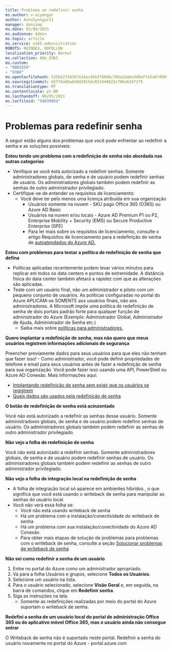 ```yaml
---
title: Problema ao redefinir senha
ms.author: v-aiyengar
author: AshaIyengar21
manager: dansimp
ms.date: 03/09/2021
ms.audience: Admin
ms.topic: article
ms.service: o365-administration
ROBOTS: NOINDEX, NOFOLLOW
localization_priority: Normal
ms.collection: Adm_O365
ms.custom:
- "9003259"
- "9360"
ms.openlocfilehash: 535b5273d367e24ac45b3f60dbc7b6a2da6a3d9affa5a67499989d19a1904768
ms.sourcegitcommit: b5f7da89a650d2915dc652449623c78be6247175
ms.translationtype: MT
ms.contentlocale: pt-BR
ms.lasthandoff: 08/05/2021
ms.locfileid: "54039954"
---
```

# <a name="problems-resetting-password"></a>Problemas para redefinir senha

A seguir estão alguns dos problemas que você pode enfrentar ao redefinir a senha e as soluções possíveis:

**Estou tendo um problema com a redefinição de senha não abordada nas outras categorias**

- Verifique se você está autorizado a redefinir senhas. Somente administradores globais, de senha e de usuário podem redefinir senhas de usuário. Os administradores globais também podem redefinir as senhas de outro administrador privilegiado.
- Certifique-se de entender os requisitos de licenciamento:
    - Você deve ter pelo menos uma licença atribuída em sua organização
        - Usuários somente na nuvem - SKU pago Office 365 (O365) ou Azure AD Basic
        - Usuários na nuvem e/ou locais - Azure AD Premium P1 ou P2, Enterprise Mobility + Security (EMS) ou Secure Productive Enterprise (SPE)
        - Para ler mais sobre os requisitos de licenciamento, consulte o artigo Requisitos de licenciamento para a redefinição de senha de [autoatendados do Azure AD.](https://docs.microsoft.com/azure/active-directory/active-directory-passwords-licensing?WT.mc_id=Portal-Microsoft_Azure_Support)

**Estou com problemas para testar a política de redefinição de senha que defina**

- Políticas aplicadas recentemente podem levar vários minutos para replicar em todos os data centers e pontos de extremidade. A distância física do data center também afetará a rapidez com que as alterações são aplicadas.
- Teste com um usuário final, não um administrador e piloto com um pequeno conjunto de usuários. As políticas configuradas no portal do Azure APLICAM-se SOMENTE aos usuários finais, não aos administradores. A Microsoft impõe uma política de redefinição de senha de dois portais padrão forte para qualquer função de administrador do Azure (Exemplo: Administrador Global, Administrador de Ajuda, Administrador de Senha etc.)
    - Saiba mais sobre [políticas para administradores.](https://docs.microsoft.com/azure/active-directory/active-directory-passwords-policy?WT.mc_id=Portal-Microsoft_Azure_Support#administrator-password-policy-differences)

**Quero implantar a redefinição de senha, mas não quero que meus usuários registrem informações adicionais de segurança**

Preencher previamente dados para seus usuários para que eles não tenham que fazer isso! - Como administrador, você pode definir propriedades de telefone e email para seus usuários antes de fazer a redefinição de senha para sua organização. Você pode fazer isso usando uma API, PowerShell ou Azure AD Conexão. Mais informações aqui:
- [Implantando redefinição de senha sem exigir que os usuários se registrem](https://docs.microsoft.com/azure/active-directory/active-directory-passwords-policy?WT.mc_id=Portal-Microsoft_Azure_Support#administrator-password-policy-differences)
- [Quais dados são usados pela redefinição de senha](https://docs.microsoft.com/azure/active-directory/active-directory-passwords-data?WT.mc_id=Portal-Microsoft_Azure_Support)

**O botão de redefinição de senha está acinzentado**

Você não está autorizado a redefinir as senhas desse usuário. Somente administradores globais, de senha e de usuário podem redefinir senhas de usuário. Os administradores globais também podem redefinir as senhas de outro administrador privilegiado.

**Não vejo a folha de redefinição de senha**

Você não está autorizado a redefinir senhas. Somente administradores globais, de senha e de usuário podem redefinir senhas de usuário. Os administradores globais também podem redefinir as senhas de outro administrador privilegiado.

**Não vejo a folha de integração local na redefinição de senha**

- A folha de integração local só aparece em ambientes híbridos , o que significa que você está usando o writeback de senha para manipular as senhas do usuário local.
- Você não verá essa folha se:
    - Você não está usando writeback de senha
    - Há um problema com a instalação/conectividade do writeback de senha
    - Há um problema com sua instalação/conectividade do Azure AD Conexão
    - Para obter mais etapas de solução de problemas para problemas com o writeback de senha, consulte a seção [Solucionar problemas de writeback de senha](https://docs.microsoft.com/azure/active-directory/active-directory-passwords-data?WT.mc_id=Portal-Microsoft_Azure_Support)

**Não sei como redefinir a senha de um usuário**

1. Entre no portal do Azure como um administrador apropriado.
1. Vá para a folha Usuários e grupos, selecione **Todos os Usuários**.
1. Selecione um usuário na lista.
1. Para o usuário selecionado, selecione **Visão Geral** e, em seguida, na barra de comandos, clique em **Redefinir senha**.
1. Siga as instruções na tela.
    - Somente as redefinições realizadas por meio do portal do Azure suportam o writeback de senha.

**Redefini a senha de um usuário local do portal de administração Office 365 ou do aplicativo móvel Office 365, mas o usuário ainda não consegue entrar**

O Writeback de senha não é suportado neste portal. Redefinir a senha do usuário novamente no portal do Azure - portal.azure.com


